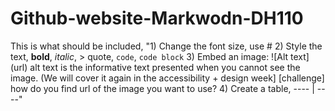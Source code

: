 # Github-website-Markwodn-DH110

This is what should be included, "1) Change the font size, use #
2) Style the text, **bold**, *italic*, > quote, `code`, ```code block```
3) Embed an image: ![Alt text] (url)
alt text is the informative text presented when you cannot see the image. (We will cover it again in the accessibility + design week]
[challenge] how do you find url of the image you want to use?
4) Create a table, ---- | ----"
